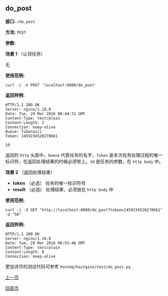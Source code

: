 ## do_post ##

**接口:** `/do_post`

**方法:** `POST`

**参数:** 

**场景 1**  （认领任务）

无

**使用范例:**

    curl -i -X POST 'localhost:8080/do_post'

**返回样例:**

    HTTP/1.1 200 OK
    Server: nginx/1.10.0
    Date: Tue, 29 Mar 2016 08:44:31 GMT
    Content-Type: text/plain
    Content-Length: 2
    Connection: keep-alive
    Queue: fibonacci
    Token: 1459234528278661
    
    10
返回的 `http` 头部中，`Queue` 代表任务的名字，`Token` 是本次任务处理过程的唯一标识符，在返回处理结果的时候必须带上。`10` 是任务的参数，在 `http body` 中。

**场景 2**  （返回处理结果）
  
*  **token** （必选）  任务的唯一标识符号
*  **result** （必选）  处理结果，必须放在 `http body` 中

**使用范例:**

    curl -i -X GET "http://localhost:8080/do_post?token=1459234528278661" -d "50"

**返回样例:**

    HTTP/1.1 200 OK
    Server: nginx/1.10.0
    Date: Tue, 29 Mar 2016 08:53:48 GMT
    Content-Type: text/plain
    Content-Length: 0
    Connection: keep-alive
    
更加详尽的测试代码可参考 `hustmq/ha/nginx/test/do_post.py`

[上一页](../ha.md)

[回首页](../../index.md)
